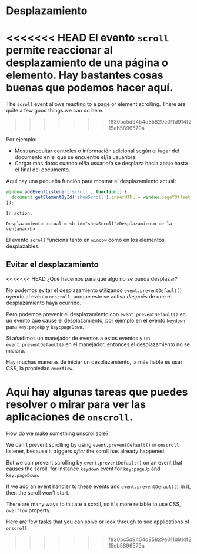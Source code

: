 # Desplazamiento

<<<<<<< HEAD
El evento `scroll` permite reaccionar al desplazamiento de una página o elemento. Hay bastantes cosas buenas que podemos hacer aquí.
=======
The `scroll` event allows reacting to a page or element scrolling. There are quite a few good things we can do here.
>>>>>>> f830bc5d9454d85829e011d914f215eb5896579a

Por ejemplo:
- Mostrar/ocultar controles o información adicional según el lugar del documento en el que se encuentre el/la usuario/a.
- Cargar más datos cuando el/la usuario/a se desplaza hacia abajo hasta el final del documento. 

Aquí hay una pequeña función para mostrar el desplazamiento actual:

```js autorun
window.addEventListener('scroll', function() {
  document.getElementById('showScroll').innerHTML = window.pageYOffset + 'px';
});
```

```online
In action:

Desplazamiento actual = <b id="showScroll">Desplazamiento de la ventana</b>
```

El evento `scroll` funciona tanto en `window` como en los elementos desplazables.

## Evitar el desplazamiento

<<<<<<< HEAD
¿Qué hacemos para que algo no se pueda desplazar?

No podemos evitar el desplazamiento utilizando `event.preventDefault()` oyendo al evento `onscroll`, porque este se activa *después* de que el desplazamiento haya ocurrido.

Pero podemos prevenir el desplazamiento con `event.preventDefault()` en un evento que cause el desplazamiento, por ejemplo en el evento `keydown` para `key:pageUp` y `key:pageDown`.

Si añadimos un manejador de eventos a estos eventos y un `event.preventDefault()` en el manejador, entonces el desplazamiento no se iniciará.

Hay muchas maneras de iniciar un desplazamiento, la más fiable es usar CSS, la propiedad `overflow`.

Aquí hay algunas tareas que puedes resolver o mirar para ver las aplicaciones de `onscroll`.
=======
How do we make something unscrollable?

We can't prevent scrolling by using `event.preventDefault()` in `onscroll` listener, because it triggers *after* the scroll has already happened.

But we can prevent scrolling by `event.preventDefault()` on an event that causes the scroll, for instance `keydown` event for `key:pageUp` and `key:pageDown`.

If we add an event handler to these events and `event.preventDefault()` in it, then the scroll won't start.

There are many ways to initiate a scroll, so it's more reliable to use CSS, `overflow` property.

Here are few tasks that you can solve or look through to see applications of `onscroll`.
>>>>>>> f830bc5d9454d85829e011d914f215eb5896579a
